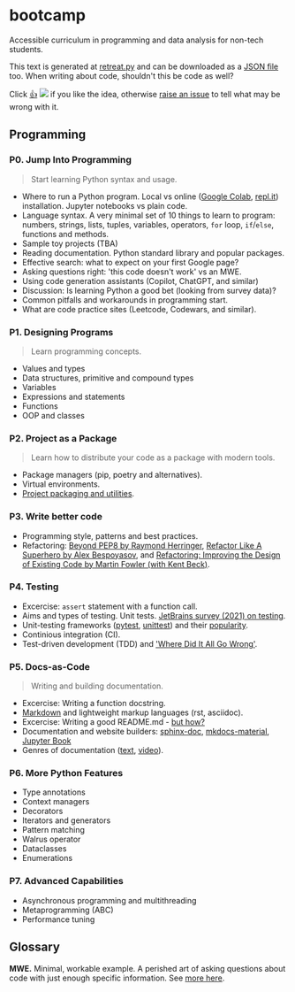 # bootcamp
Accessible curriculum in programming and data analysis for non-tech students.

This text is generated at [retreat.py](retreat.py) and can be downloaded as a [JSON file](programming.json) too.
When writing about code, shouldn't this be code as well?  

Click [👍](https://poll.fizzy.wtf/vote?epogrebnyak.bootcamp.like=yes)
![](https://poll.fizzy.wtf/count?epogrebnyak.bootcamp.like=yes) if you like the idea,
otherwise [raise an issue](https://github.com/epogrebnyak/bootcamp/issues) to tell what may be wrong with it.


## Programming

### P0. Jump Into Programming
> Start learning Python syntax and usage.

* Where to run a Python program. Local vs online ([Google Colab](https://colab.research.google.com/), [repl.it](https://replit.com/)) installation. Jupyter notebooks vs plain code.
* Language syntax. A very minimal set of 10 things to learn to program: numbers, strings, lists, tuples, variables, operators, `for` loop, `if`/`else`, functions and methods.
* Sample toy projects (TBA)
* Reading documentation. Python standard library and popular packages.
* Effective search: what to expect on your first Google page?
* Asking questions right: 'this code doesn't work' vs an MWE.
* Using code generation assistants (Copilot, ChatGPT, and similar)
* Discussion: Is learning Python a good bet (looking from survey data)?
* Common pitfalls and workarounds in programming start.
* What are code practice sites (Leetcode, Codewars, and similar).


### P1. Designing Programs
> Learn programming concepts.

* Values and types
* Data structures, primitive and compound types
* Variables
* Expressions and statements
* Functions
* OOP and classes


### P2. Project as a Package
> Learn how to distribute your code as a package with modern tools.

* Package managers (pip, poetry and alternatives).
* Virtual environments.
* [Project packaging and utilities](https://cjolowicz.github.io/posts/hypermodern-python-01-setup/).


### P3. Write better code

* Programming style, patterns and best practices.
* Refactoring: [Beyond PEP8 by Raymond Herringer](https://www.youtube.com/watch?v=wf-BqAjZb8M), [Refactor Like A Superhero by Alex Bespoyasov](https://github.com/bespoyasov/refactor-like-a-superhero), and [Refactoring: Improving the Design of Existing Code by Martin Fowler (with Kent Beck)](https://martinfowler.com/books/refactoring.html).


### P4. Testing

* Excercise: `assert` statement with a function call.
* Aims and types of testing. Unit tests. [JetBrains survey (2021) on testing](https://www.jetbrains.com/lp/devecosystem-2021/testing/).
* Unit-testing frameworks ([pytest](https://docs.pytest.org/en/7.1.x/getting-started.html#create-your-first-test), [unittest](https://docs.python.org/3/library/unittest.html)) and their [popularity](https://lp.jetbrains.com/python-developers-survey-2021/#FrameworksLibraries).
* Continious integration (CI).
* Test-driven development (TDD) and ['Where Did It All Go Wrong'](https://www.youtube.com/watch?v=EZ05e7EMOLM).


### P5. Docs-as-Code
> Writing and building documentation.

* Excercise: Writing a function docstring.
* [Markdown](https://docs.github.com/en/get-started/writing-on-github/getting-started-with-writing-and-formatting-on-github/basic-writing-and-formatting-syntax) and lightweight markup languages (rst, asciidoc).
* Excercise: Writing a good README.md - [but how?](https://github.com/matiassingers/awesome-readme#articles)
* Documentation and website builders: [sphinx-doc](https://www.sphinx-doc.org/en/master/), [mkdocs-material](https://squidfunk.github.io/mkdocs-material/), [Jupyter Book](https://jupyterbook.org/en/stable/intro.html)
* Genres of documentation ([text](https://documentation.divio.com/), [video](https://www.writethedocs.org/videos/eu/2017/the-four-kinds-of-documentation-and-why-you-need-to-understand-what-they-are-daniele-procida/)).


### P6. More Python Features

* Type annotations
* Context managers
* Decorators
* Iterators and generators
* Pattern matching
* Walrus operator
* Dataclasses
* Enumerations


### P7. Advanced Capabilities

* Asynchronous programming and multithreading
* Metaprogramming (ABC)
* Performance tuning


## Glossary

**MWE.** Minimal, workable example. A perished art of asking questions about code with just enough specific information. See [more here](https://stackoverflow.com/help/minimal-reproducible-example).
